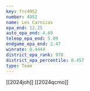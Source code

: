```yaml
---
key: frc4952
number: 4952
name: Les Carnicas
epa_end: 12.25
auto_epa_end: 4.69
teleop_epa_end: 5.09
endgame_epa_end: 2.47
winrate: 0.4444
district_epa_rank: 978
district_epa_percentile: 0.457
type: Team
---
```

[[2024joh]]
[[2024qcmo]]
